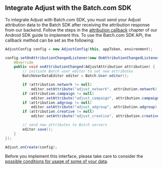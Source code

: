 ## Integrate Adjust with the Batch.com SDK

To integrate Adjust with Batch.com SDK, you must send your Adjust attribution data to the Batch SDK after receiving the attribution response from our backend. Follow the steps in the [attribution callback][attribution-callback] chapter of our Android SDK guide to implement this. To use the Batch.com SDK API, the callback method can be set as the following:

```java
AdjustConfig config = new AdjustConfig(this, appToken, environment);

config.setOnAttributionChangedListener(new OnAttributionChangedListener() {
    @Override
    public void onAttributionChanged(AdjustAttribution attribution) {
        // initiate Batch user editor to set new attributes
        BatchUserDataEditor editor = Batch.User.editor();

        if (attribution.network != null)
            editor.setAttribute("adjust_network", attribution.network);
        if (attribution.campaign != null)
            editor.setAttribute("adjust_campaign", attribution.campaign);
        if (attribution.adgroup != null)
            editor.setAttribute("adjust_adgroup", attribution.adgroup);
        if (attribution.creative != null)
            editor.setAttribute("adjust_creative", attribution.creative);

        // send new attributes to Batch servers
        editor.save();
    }
});

Adjust.onCreate(config);
```

Before you implement this interface, please take care to consider the [possible conditions for usage of some of your data][attribution-data].

[attribution-data]:     https://github.com/adjust/sdks/blob/master/doc/attribution-data.md
[attribution-callback]: https://github.com/adjust/android_sdk#attribution-callback
